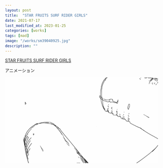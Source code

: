 ```yaml
---
layout: post
title:  "STAR FRUITS SURF RIDER GIRLS"
date: 2021-07-17
last_modified_at: 2023-01-25
categories: [works]
tags: [mad]
image: "/works/sm39040925.jpg"
description: ""
---
```


<script type="application/javascript" src="https://embed.nicovideo.jp/watch/sm39040925/script?w=640&h=360"></script><noscript><a href="https://www.nicovideo.jp/watch/sm39040925">STAR FRUITS SURF RIDER GIRLS</a></noscript>

アニメーション

![Alt text](/works/SFSRGIF.gif)